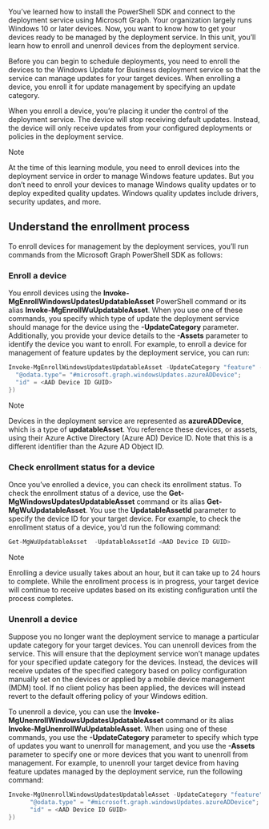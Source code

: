 You’ve learned how to install the PowerShell SDK and connect to the deployment service using Microsoft Graph. Your organization largely runs Windows 10 or later devices. Now, you want to know how to get your devices ready to be managed by the deployment service. In this unit, you’ll learn how to enroll and unenroll devices from the deployment service.

Before you can begin to schedule deployments, you need to enroll the devices to the Windows Update for Business deployment service so that the service can manage updates for your target devices. When enrolling a device, you enroll it for update management by specifying an update category.

When you enroll a device, you’re placing it under the control of the deployment service. The device will stop receiving default updates. Instead, the device will only receive updates from your configured deployments or policies in the deployment service.

> [!NOTE]
> At the time of this learning module, you need to enroll devices into the deployment service in order to manage Windows feature updates. But you don’t need to enroll your devices to manage Windows quality updates or to deploy expedited quality updates. Windows quality updates include drivers, security updates, and more.

## Understand the enrollment process

To enroll devices for management by the deployment services, you’ll run commands from the Microsoft Graph PowerShell SDK as follows:

### Enroll a device

You enroll devices using the **Invoke-MgEnrollWindowsUpdatesUpdatableAsset** PowerShell command or its alias **Invoke-MgEnrollWuUpdatableAsset**. When you use one of these commands, you specify which type of update the deployment service should manage for the device using the **-UpdateCategory** parameter. Additionally, you provide your device details to the **-Assets** parameter to identify the device you want to enroll. For example, to enroll a device for management of feature updates by the deployment service, you can run:

```PowerShell
Invoke-MgEnrollWindowsUpdatesUpdatableAsset -UpdateCategory "feature" -Assets @(@{
  "@odata.type"= "#microsoft.graph.windowsUpdates.azureADDevice";
  "id" = <AAD Device ID GUID>
})
```

>[!NOTE]
> Devices in the deployment service are represented as  **azureADDevice**, which is a type of **updatableAsset**. You reference these devices, or assets, using their Azure Active Directory (Azure AD) Device ID. Note that this is a different identifier than the Azure AD Object ID.

### Check enrollment status for a device

Once you’ve enrolled a device, you can check its enrollment status. To check the enrollment status of a device, use the **Get-MgWindowsUpdatesUpdatableAsset** command or its alias **Get-MgWuUpdatableAsset**. You use the **UpdatableAssetId** parameter to specify the device ID for your target device. For example, to check the enrollment status of a device, you'd run the following command:

```PowerShell
Get-MgWuUpdatableAsset  -UpdatableAssetId <AAD Device ID GUID>
```

>[!NOTE]
>Enrolling a device usually takes about an hour, but it can take up to 24 hours to complete. While the enrollment process is in progress, your target device will continue to receive updates based on its existing configuration until the process completes.

### Unenroll a device

Suppose you no longer want the deployment service to manage a particular update category for your target devices. You can unenroll devices from the service. This will ensure that the deployment service won’t manage updates for your specified update category for the devices. Instead, the devices will receive updates of the specified category based on policy configuration manually set on the devices or applied by a mobile device management (MDM) tool. If no client policy has been applied, the devices will instead revert to the default offering policy of your Windows edition.

To unenroll a device, you can use the **Invoke-MgUnenrollWindowsUpdatesUpdatableAsset** command or its alias **Invoke-MgUnenrollWuUpdatableAsset**. When using one of these commands, you use the **-UpdateCategory** parameter to specify which type of updates you want to unenroll for management, and you use the **-Assets** parameter to specify one or more devices that you want to unenroll from management. For example, to unenroll your target device from having feature updates managed by the deployment service, run the following command:

```PowerShell
Invoke-MgUnenrollWindowsUpdatesUpdatableAsset -UpdateCategory "feature" -Assets @(@{
      "@odata.type" = "#microsoft.graph.windowsUpdates.azureADDevice";
      "id" = <AAD Device ID GUID>
}) 
```

